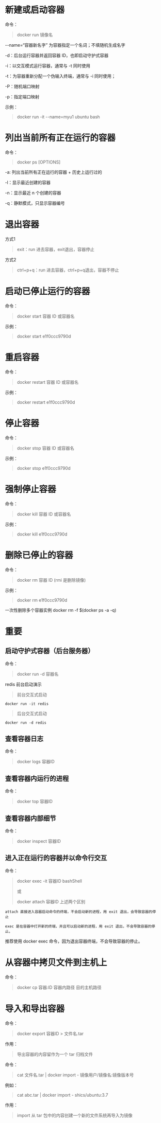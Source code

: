 # 新建或启动容器
命令：
> docker run 镜像名

--name=“容器新名字” 为容器指定一个名词；不填随机生成名字

-d：后台运行容器并返回容器 ID，也即启动守护式容器

-i：以交互模式运行容器，通常与 -t 同时使用

-t：为容器重新分配一个伪输入终端，通常与 -i 同时使用；

-P：随机端口映射

-p：指定端口映射

示例：
> docker run -it --name=myu1 ubuntu bash

# 列出当前所有正在运行的容器
命令：
>docker ps [OPTIONS]

-a: 列出当前所有正在运行的容器 + 历史上运行过的

-l：显示最近创建的容器

-n：显示最近 n 个创建的容器

-q：静默模式，只显示容器编号

# 退出容器
方式1
> exit：run 进去容器，exit退出，容器停止

方式2
> ctrl+p+q：run 进去容器，ctrl+p+q退出，容器不停止

# 启动已停止运行的容器
命令：
> docker start 容器 ID 或容器名

示例：
> docker start e1f0ccc9790d

# 重启容器
命令：
> docker restart 容器 ID 或容器名

示例：
> docker restart e1f0ccc9790d

# 停止容器
命令：
> docker stop 容器 ID 或容器名

示例：
> docker stop e1f0ccc9790d

# 强制停止容器
命令：
> docker kill 容器 ID 或容器名

示例：
> docker kill e1f0ccc9790d

# 删除已停止的容器
命令：
> docker rm 容器 ID (rmi 是删除镜像)

示例：
> docker rm e1f0ccc9790d

一次性删除多个容器实例 docker rm -f $(docker ps -a -q)

# 重要
## 启动守护式容器（后台服务器）
命令：
> docker run -d 容器名

redis 前台启动演示
> 前台交互式启动

```docker run -it redis```

> 后台交互式启动

```docker run -d redis```

## 查看容器日志
命令：
> docker logs 容器ID

## 查看容器内运行的进程
命令：
> docker top 容器ID

## 查看容器内部细节
命令：
> docker inspect 容器ID

## 进入正在运行的容器并以命令行交互
命令：

> docker exec -it 容器ID bashShell
> 
> 或
> 
> docker attach 容器ID
上述两个区别
```
attach 直接进入容器启动命令的终端，不会启动新的进程，用 exit 退出，会导致容器的停止

exec 是在容器中打开新的终端，并且可以启动新的进程，用 exit 退出，不会导致容器的停止。
```
推荐使用 docker exec 命令，因为退出容器终端，不会导致容器的停止。

# 从容器中拷贝文件到主机上
命令：
> docker cp 容器:ID 容器内路径 目的主机路径

# 导入和导出容器
命令：
> docker export 容器ID > 文件名.tar

作用：
> 导出容器的内容留作为一个 tar 归档文件

命令：
> cat 文件名.tar | docker import - 镜像用户/镜像名:镜像版本号

例如：
> cat abc.tar | docker import - shics/ubuntu:3.7

作用：
> import 从 tar 包中的内容创建一个新的文件系统再导入为镜像